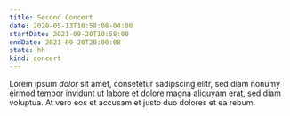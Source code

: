 ```yaml
---
title: Second Concert
date: 2020-05-13T10:58:08-04:00
startDate: 2021-09-20T10:58:08
endDate: 2021-09-20T20:00:08
state: hh
kind: concert
---
```


Lorem ipsum *dolor* sit amet, consetetur sadipscing elitr, sed diam nonumy eirmod tempor invidunt ut labore et dolore magna aliquyam erat, sed diam voluptua. At vero eos et accusam et justo duo dolores et ea rebum. 